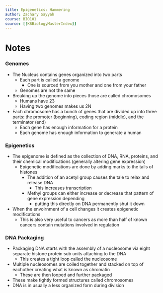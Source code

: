 ```yaml
---
title: Epigenetics: Hammering
author: Zachary Sayyah
course: BIO101
source: [[KBBiologyMasterIndex]]
---
```


# Notes

### Genomes

 - The Nucleus contains genes organized into two parts
	 - Each part is called a genome
		 - One is sourced from you mother and one from your father
	 - Genomes are not the same
 - Breaking up the genome into pieces those are called chromosomes
	 - Humans have 23
	 - Having two genomes makes us 2N
 - Each chromosome has a bunch of genes that are divided up into three parts: the promoter	(beginning), coding region (middle), and the terminator (end)
	 - Each gene has enough information for a protein
	 - Each genome has enough information to generate a human

### Epigenetics

 - The epigenome is defined as the collection of DNA, RNA, proteins, and their chemical modifications (generally altering gene expression)
	 - Epigenetic modifications are done by adding marks to the tails of histones
		 - The addition of an acetyl group causes the tale to relax and release DNA
			 - This increases transcription
		 - Methyl groups can either increase or decrease that pattern of gene expression depending
			 -  putting this directly on DNA permanently shut it down
 -  When the envoirnment of a cell changes it creates epigenetic modifications
	 -  This is also very useful to cancers as more than half of known cancers contain mutations involved in regulation
 
 
 ### DNA Packaging
 
  - Packaging DNA starts with the assembly of a nucleosome via eight separate histone protein sub units attaching to the DNA
	  - This creates a tight loop called the nucleosome
  - Multiple nucleosomes are coiled together and stacked on top of eachother creating what is known as chromatin
	  - These are then looped and further packaged
  - These make tightly formed structures called chromosomes
  - DNA is in usually a less organized form during division
